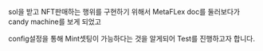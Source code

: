 sol을 받고 NFT판매하는 행위를 구현하기 위해서 MetaFLex doc를 둘러보다가 candy machine를 보게 되었고

config설정을 통해 Mint셋팅이 가능하다는 것을 알게되어 Test를 진행하고자 합니다.
